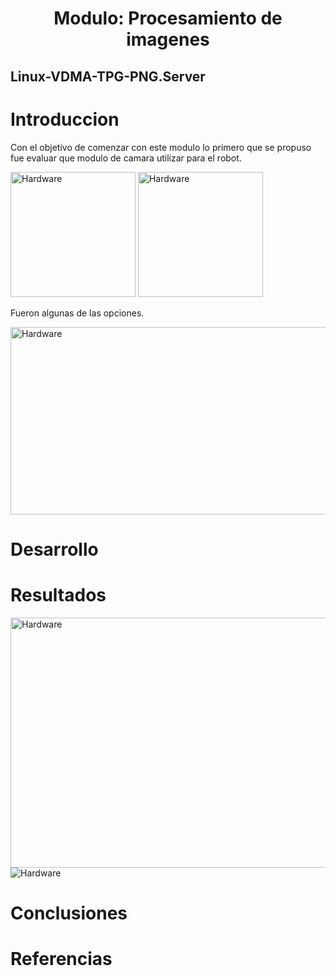 <h1 align="center"> Modulo: Procesamiento de imagenes </h1> 


## Linux-VDMA-TPG-PNG.Server

# Introduccion

Con el objetivo de comenzar con este modulo lo primero que se propuso fue evaluar que modulo de camara utilizar para el robot. 

<img src="https://github.com/Fuschetto97/Tesis/blob/main/pImagen/Petalinux_Projects/imagenes/arduinocam.png" alt="Hardware" width="200" height="200"/>

<img src="https://github.com/Fuschetto97/Tesis/blob/main/pImagen/Petalinux_Projects/imagenes/usbcamara.png" alt="Hardware" width="200" height="200"/>

Fueron algunas de las opciones. 

<img src="https://github.com/Fuschetto97/Tesis/blob/main/pImagen/Petalinux_Projects/imagenes/tpg.png" alt="Hardware" width="1000" height="300"/>

# Desarrollo 

# Resultados 

<img src="https://github.com/Fuschetto97/Tesis/blob/main/pImagen/Petalinux_Projects/imagenes/res1-1.png" alt="Hardware" width="700" height="400"/>

<img src="https://github.com/Fuschetto97/Tesis/blob/main/pImagen/Petalinux_Projects/imagenes/res1-2.png" alt="Hardware" />


# Conclusiones
    
# Referencias

